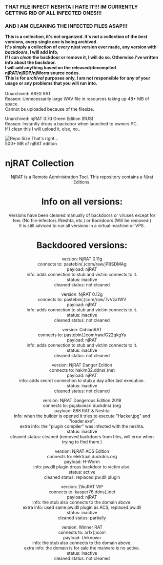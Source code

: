 ### THAT FILE INFECT NESHTA I HATE IT!!! IM CURRENTLY GETTING RID OF ALL INFECTED ONES!!!  
### AND I AM CLEANING THE INFECTED FILES ASAP!!!  

<b>This is a collection, it's not organized. It's not a collection of the *best* versions, every single one is being archived.  
It's simply a collection of *every* njrat version ever made, any version with *backdoors*, I will add info.  
If I can *clean* the backdoor or remove it, I will do so. Otherwise i've written info about the backdoor.  
I will add anything based on the released/decompiled njRAT/njRDP/njWorm source codes.  
This is for *archival* purposes only, I am not responsible for *any* of your usage or any problems that you will run into.  
</b>  
Unarchived: ARES RAT  
Reason: Unnecessarily large WAV file in resources taking up 48+ MB of space.  
Cannot be uploaded because of the filesize.  

Unarchived: njRAT 0.7d Green Edition (RUS)  
Reason: Instantly drops a backdoor when launched to owners PC.  
If I clean this I will upload it, else, no..  

<img src=https://img.shields.io/github/repo-size/ToolsArchives/njRAT-All-Versions alt="Repo Size"> That's right...  
500+ MB of njRAT edition

# njRAT Collection
<center> 

  NjRAT is a Remote Administration Tool. This repository contains a Njrat Editions.  

  

  
# Info on all versions:  
Versions have been cleaned manually of backdoors or viruses except for few.
(No file-infectors (Neshta, etc.) or Backdoors (Will be removed.)  
It is still adviced to run all versions in a virtual machine or VPS.  
  
# Backdoored versions:
version: NjRAT 0.11g  
connects to: pastebin(.)com/raw/jPBSDMAg  
payload: njRAT  
info: adds connection to stub and victim connects to it.  
status: inactive  
cleaned status: not cleaned  
  
version: NjRAT 0.12g  
connects to: pastebin(.)com/raw/TvVzx1WV  
payload: njRAT  
info: adds connection to stub and victim connects to it.  
status: inactive  
cleaned status: not cleaned  

version: CobianRAT  
connects to: pastebin(.)com/raw/G22qkgYa  
payload: njRAT  
info: adds connection to stub and victim connects to it.  
status: inactive  
cleaned status: not cleaned  
  
version: NjRAT Danger Edition  
connects to: hakim32.ddns(.)net  
payload: njRAT  
info: adds secret connection to stub a day after last execution.  
status: inactive  
cleaned status: not cleaned  

version: NjRAT Dangerous Edition 2019  
connects to: pujakumari.duckdns(.)org  
payload: 888 RAT & Neshta  
info: when the builder is opened it tries to execute "Hacker.jpg" and "loader.exe".  
extra info: the "plugin compiler" was infected with the neshta.  
status: inactive  
cleaned status: cleaned (removed backdoors from files, will error when trying to find them.)  
  
version: NjRAT ACS Edition  
connects to: elektraal.duckdns.org  
payload: H-Worm  
info: pw.dll plugin drops backdoor to victim also.  
status: active  
cleaned status: replaced pw.dll plugin  

version: ZikuRAT VIP  
connects to: kasper76.ddns(.)net  
payload: njRAT  
info: the stub also connects to the domain above.  
extra info: used same pw.dll plugin as ACS, replaced pw.dll  
status: inactive  
cleaned status: partially    

version: Winner RAT  
connects to: ar1x(.)com  
payload: Unknown  
info: the stub also connects to the domain above.  
extra info: the domain is for sale the malware is no active.  
status: inactive  
cleaned status: not cleaned    

